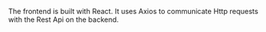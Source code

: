 The frontend is built with React. It uses Axios to communicate Http requests with the Rest Api on the backend.
